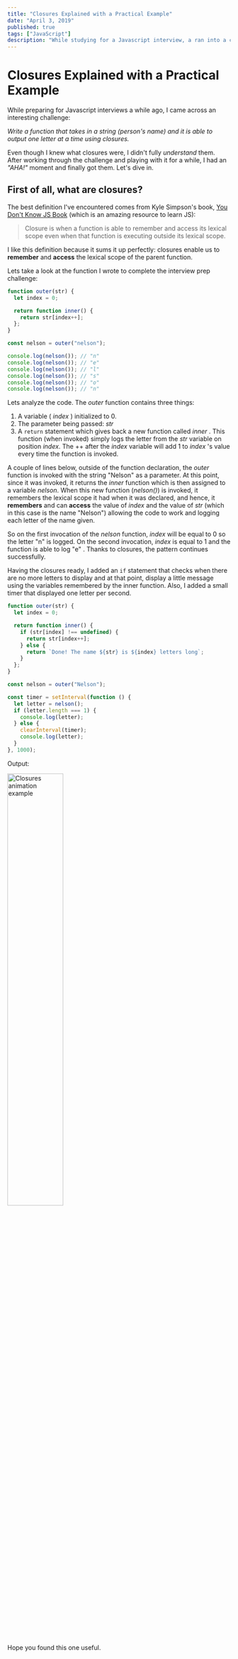 ```yaml
---
title: "Closures Explained with a Practical Example"
date: "April 3, 2019"
published: true
tags: ["JavaScript"]
description: "While studying for a Javascript interview, a ran into a challenge that helped me understand closures."
---
```


# Closures Explained with a Practical Example

While preparing for Javascript interviews a while ago, I came across an interesting challenge:

_Write a function that takes in a string (person's name) and it is able to output one letter at a time using closures._

Even though I knew what closures were, I didn't fully _understand_ them. After working through the challenge and playing with it for a while, I had an _"AHA!"_ moment and finally got them. Let's dive in.

## First of all, what are closures?

The best definition I've encountered comes from Kyle Simpson's book, [You Don't Know JS Book](https://github.com/getify/You-Dont-Know-JS) (which is an amazing resource to learn JS):

> Closure is when a function is able to remember and access its lexical scope even when that function is executing outside its lexical scope.

I like this definition because it sums it up perfectly: closures enable us to **remember** and **access** the lexical scope of the parent function.

Lets take a look at the function I wrote to complete the interview prep challenge:

```js
function outer(str) {
  let index = 0;

  return function inner() {
    return str[index++];
  };
}

const nelson = outer("nelson");

console.log(nelson()); // "n"
console.log(nelson()); // "e"
console.log(nelson()); // "l"
console.log(nelson()); // "s"
console.log(nelson()); // "o"
console.log(nelson()); // "n"
```

Lets analyze the code. The _outer_ function contains three things:

1. A variable ( _index_ ) initialized to 0.
2. The parameter being passed: _str_
3. A `return` statement which gives back a new function called _inner_ . This function (when invoked) simply logs the letter from the _str_ variable on position _index_. The ++ after the _index_ variable will add 1 to _index_ 's value every time the function is invoked.

A couple of lines below, outside of the function declaration, the _outer_ function is invoked with the string "Nelson" as a parameter. At this point, since it was invoked, it returns the _inner_ function which is then assigned to a variable _nelson_. When this new function (_nelson()_) is invoked, it remembers the lexical scope it had when it was declared, and hence, it **remembers** and can **access** the value of _index_ and the value of _str_ (which in this case is the name "Nelson") allowing the code to work and logging each letter of the name given.

So on the first invocation of the _nelson_ function, _index_ will be equal to 0 so the letter "n" is logged. On the second invocation, _index_ is equal to 1 and the function is able to log "e" . Thanks to closures, the pattern continues successfully.

Having the closures ready, I added an `if` statement that checks when there are no more letters to display and at that point, display a little message using the variables remembered by the inner function. Also, I added a small timer that displayed one letter per second.

```js
function outer(str) {
  let index = 0;

  return function inner() {
    if (str[index] !== undefined) {
      return str[index++];
    } else {
      return `Done! The name ${str} is ${index} letters long`;
    }
  };
}

const nelson = outer("Nelson");

const timer = setInterval(function () {
  let letter = nelson();
  if (letter.length === 1) {
    console.log(letter);
  } else {
    clearInterval(timer);
    console.log(letter);
  }
}, 1000);
```

Output:

<img src="/images/closures.gif"
     alt="Closures animation example"
     style="width:50% !important" />

Hope you found this one useful.
